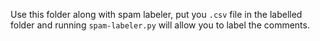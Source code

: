 Use this folder along with spam labeler, put you `.csv` file in the labelled folder and running `spam-labeler.py` will allow you to label the comments.